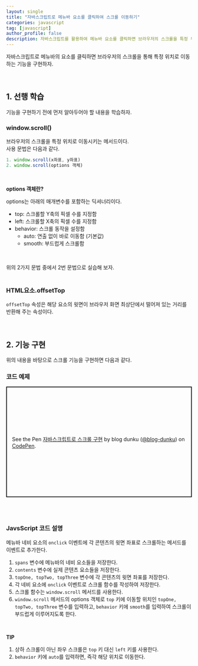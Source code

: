 ```yaml
---
layout: single
title: "자바스크립트로 메뉴바 요소를 클릭하여 스크롤 이동하기"
categories: javascript
tag: [javascript]
author_profile: false
description: 자바스크립트를 활용하여 메뉴바 요소를 클릭하면 브라우저의 스크롤을 특정 위치로 이동시키는 기능을 구현해 보겠습니다.
---
```


자바스크립트로 메뉴바의 요소를 클릭하면 브라우저의 스크롤을 통해 특정 위치로 이동하는 기능을 구현하자.
<br>
<br>
<br>

## 1. 선행 학습

기능을 구현하기 전에 먼저 알아두어야 할 내용을 학습하자.
<br>

### window.scroll()

브라우저의 스크롤을 특정 위치로 이동시키는 메서드이다.  
사용 문법은 다음과 같다.

```javascript
1. window.scroll(x좌표, y좌표)
2. window.scroll(options 객체)
```

<br>

**options 객체란?**

options는 아래의 매개변수를 포함하는 딕셔너리이다.

- top: 스크롤할 Y축의 픽셀 수를 지정함
- left: 스크롤할 X축의 픽셀 수를 지정함
- behavior: 스크롤 동작을 설정함
  - auto: 연출 없이 바로 이동함 (기본값)
  - smooth: 부드럽게 스크롤함

<br>

위의 2가지 문법 중에서 2번 문법으로 실습해 보자.
<br>
<br>

### HTML요소.offsetTop

`offsetTop` 속성은 해당 요소의 윗면이 브라우저 화면 최상단에서 떨어져 있는 거리를 반환해 주는 속성이다.
<br>
<br>
<br>

## 2. 기능 구현

위의 내용을 바탕으로 스크롤 기능을 구현하면 다음과 같다.
<br>

### 코드 예제

<p class="codepen" data-height="300" data-default-tab="html,result" data-slug-hash="ZEPQGmB" data-user="blog-dunku" style="height: 300px; box-sizing: border-box; display: flex; align-items: center; justify-content: center; border: 2px solid; margin: 1em 0; padding: 1em;">
  <span>See the Pen <a href="https://codepen.io/blog-dunku/pen/ZEPQGmB">
  자바스크립트로 스크롤 구현</a> by blog dunku (<a href="https://codepen.io/blog-dunku">@blog-dunku</a>)
  on <a href="https://codepen.io">CodePen</a>.</span>
</p>
<script async src="https://cpwebassets.codepen.io/assets/embed/ei.js"></script>
<br>
<br>

### JavsScript 코드 설명

메뉴바 네비 요소의 `onclick` 이벤트에 각 콘텐츠의 윗면 좌표로 스크롤하는 메서드를 이벤트로 추가한다.

1. `spans` 변수에 메뉴바의 네비 요소들을 저장한다.
2. `contents` 변수에 실제 콘텐츠 요소들을 저장한다.
3. `topOne, topTwo, topThree` 변수에 각 콘텐츠의 윗면 좌표를 저장한다.
4. 각 네비 요소에 `onclick` 이벤트로 스크롤 함수를 작성하여 저장한다.
5. 스크롤 함수는 `window.scroll` 메서드를 사용한다.
6. `window.scroll` 메서드의 options 객체로 `top` 키에 이동할 위치인 `topOne, topTwo, topThree` 변수를 입력하고, `behavior` 키에 `smooth`를 입력하여 스크롤이 부드럽게 이루어지도록 한다.

<br>

**TIP**

1. 상하 스크롤이 아닌 좌우 스크롤은 `top` 키 대신 `left` 키를 사용한다.
2. `behavior` 키에 `auto`를 입력하면, 즉각 해당 위치로 이동한다.
